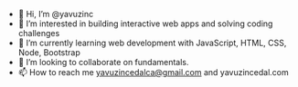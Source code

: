 - 👋 Hi, I’m @yavuzinc
- 👀 I’m interested in building interactive web apps and solving coding challenges
- 🌱 I’m currently learning web development with JavaScript, HTML, CSS, Node, Bootstrap
- 💞️ I’m looking to collaborate on fundamentals.
- 📫 How to reach me yavuzincedalca@gmail.com and yavuzincedal.com

<!---
yavuzinc/yavuzinc is a ✨ special ✨ repository because its `README.md` (this file) appears on your GitHub profile.
You can click the Preview link to take a look at your changes.
--->
